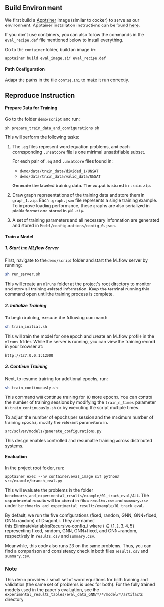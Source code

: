 ## Build Environment

We first build a [Apptainer](https://apptainer.org/docs/admin/main/index.html) image (similar to docker) to serve as our environment.
Apptainer installation instructions can be found [here](https://apptainer.org/docs/admin/main/installation.html).

If you don't use containers, you can also follow the commands in the `eval_recipe.def` file mentioned below to install everything.



Go to the `container` folder, build an image by:

    apptainer build eval_image.sif eval_recipe.def


#### Path Configuration
Adapt the paths in the file `config.ini` to make it run correctly.


## Reproduce Instruction


#### Prepare Data for Training

Go to the folder `demo/script` and run:

    sh prepare_train_data_and_configurations.sh

This will perform the following tasks:

1. The `.eq` files represent word equation problems, and each corresponding `.unsatcore` file is one minimal unsatisfiable subset.

   For each pair of `.eq` and `.unsatcore` files found in:
   - `demo/data/train_data/divided_1/UNSAT`
   - `demo/data/train_data/valid_data/UNSAT`

   Generate the labeled training data. The output is stored in `train.zip`.


2. Draw graph representations of the training data and store them in `graph_1.zip`. Each `.graph.json` file represents a single training example.  
To improve loading performance, these graphs are also serialized in pickle format and stored in `pkl.zip`.


3. A set of training parameters and all necessary information are generated and stored in `Model/configurations/config_0.json`.



#### Train a Model

##### 1. Start the MLflow Server
First, navigate to the `demo/script` folder and start the MLflow server by running:

```sh
sh run_server.sh
```

This will create an `mlruns` folder at the project's root directory to monitor and store all training-related information. Keep the terminal running this command open until the training process is complete.

##### 2. Initialize Training
To begin training, execute the following command:

```sh
sh train_initial.sh
```

This will train the model for one epoch and create an MLflow profile in the `mlruns` folder. While the server is running, you can view the training record in your browser at:

```
http://127.0.0.1:12000
```

##### 3. Continue Training
Next, to resume training for additional epochs, run:

```sh
sh train_continuously.sh
```

This command will continue training for 10 more epochs. You can control the number of training sessions by modifying the `train_n_times` parameter in `train_continuously.sh` or by executing the script multiple times.

To adjust the number of epochs per session and the maximum number of training epochs, modify the relevant parameters in:

```
src/solver/models/generate_configurations.py
```

This design enables controlled and resumable training across distributed systems.




#### Evaluation
In the project root folder, run:

    apptainer exec --nv container/eval_image.sif python3 src/example/branch_eval.py

This will evaluate the problems in the folder `benchmarks_and_experimental_results/example/01_track_eval/ALL`. The experimental results will be stored in files `results.csv` and `summary.csv` under `benchmarks_and_experimental_results/example/01_track_eval`.

By default, we run the five configurations (fixed, random, GNN, GNN+fixed, GNN+random) of DragonLi. They are named this:EliminateVariablesRecursive-config_i where $i\in \{1,2,3,4,5\}$ representing fixed, random, GNN, GNN+fixed, and GNN+random, respectively in `results.csv` and `summary.csv`.

Meanwhile, this code also runs Z3 on the same problems. Thus, you can find a comparison and consistency check in both files `results.csv` and `summary.csv`.







### Note
This demo provides a small set of word equations for both training and validation (the same set of problems is used for both). For the fully trained models used in the paper's evaluation, see the `experimental_results_tables/eval_data_GNN/*/*/model/*/artifacts` directory